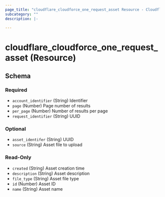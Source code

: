 ```yaml
---
page_title: "cloudflare_cloudforce_one_request_asset Resource - Cloudflare"
subcategory: ""
description: |-
  
---
```


# cloudflare_cloudforce_one_request_asset (Resource)




<!-- schema generated by tfplugindocs -->
## Schema

### Required

- `account_identifier` (String) Identifier
- `page` (Number) Page number of results
- `per_page` (Number) Number of results per page
- `request_identifier` (String) UUID

### Optional

- `asset_identifer` (String) UUID
- `source` (String) Asset file to upload

### Read-Only

- `created` (String) Asset creation time
- `description` (String) Asset description
- `file_type` (String) Asset file type
- `id` (Number) Asset ID
- `name` (String) Asset name


